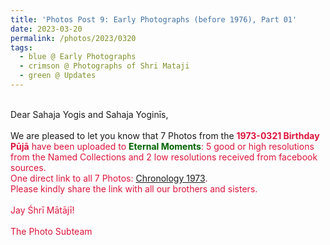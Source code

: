 ```yaml
---
title: 'Photos Post 9: Early Photographs (before 1976), Part 01'
date: 2023-03-20
permalink: /photos/2023/0320
tags:
  - blue @ Early Photographs
  - crimson @ Photographs of Shri Mataji
  - green @ Updates
---
```


<p>
<br>
Dear Sahaja Yogis and Sahaja Yoginīs,<br>
<br>
We are pleased to let you know that 7 Photos from the <font color="Crimson"><b>1973-0321 Birthday Pūjā</b><font> have been uploaded to <font color="DarkGreen"><b>Eternal Moments</b></font>: 5 good or high resolutions from the Named Collections and 2 low resolutions received from facebook sources.<br>
One direct link to all 7 Photos: <a href="https://eternalmoments.smugmug.com/Chronology/1973"> Chronology 1973</a>.<br>
Please kindly share the link with all our brothers and sisters.<br>

<br>
Jay Śhrī Mātājī!<br>
<br>
The Photo Subteam
</p>